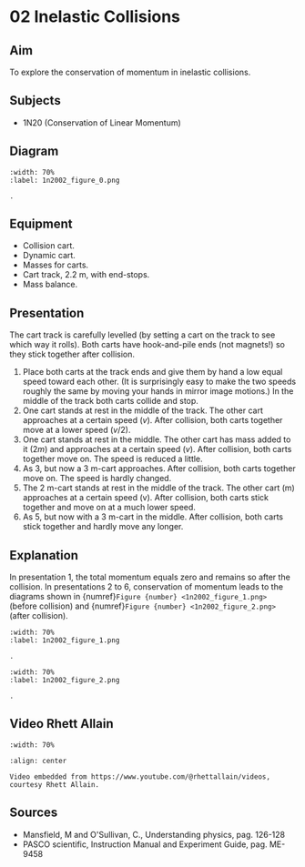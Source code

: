 # 02 Inelastic Collisions 
    
  
## Aim   
 To explore the conservation of momentum in inelastic collisions.    
  
## Subjects   
* 1N20 (Conservation of Linear Momentum)   

## Diagram
    
```{figure} figures/figure_0.png  
:width: 70%  
:label: 1n2002_figure_0.png  

. 
```
     
  
## Equipment   
 *  Collision cart. 
 *  Dynamic cart. 
 *  Masses for carts. 
 *  Cart track, $2.2\mathrm{~m}$, with end-stops. 
 *  Mass balance.
     
  
## Presentation   
The cart track is carefully levelled (by setting a cart on the track to see which way it rolls). Both carts have hook-and-pile ends (not magnets!) so they stick together after collision. 
1. Place both carts at the track ends and give them by hand a low equal speed toward each other. (It is surprisingly easy to make the two speeds roughly the same by moving your hands in mirror image motions.) In the middle of the track both carts collide and stop. 
2. One cart stands at rest in the middle of the track. The other cart approaches at a certain speed ($v$). After collision, both carts together move at a lower speed ($v/2$). 
3. One cart stands at rest in the middle. The other cart has mass added to it ($2m$) and approaches at a certain speed ($v$). After collision, both carts together move on. The speed is reduced a little. 
4. As 3, but now a $3\mathrm{~m}$-cart approaches. After collision, both carts together move on. The speed is hardly changed. 
5. The $2\mathrm{~m}$-cart stands at rest in the middle of the track. The other cart (m) approaches at a certain speed (v). After collision, both carts stick together and move on at a much lower speed. 
6. As 5, but now with a $3\mathrm{~m}$-cart in the middle. After collision, both carts stick together and hardly move any longer.   
  
## Explanation   
 In presentation 1, the total momentum equals zero and remains so after the collision. In presentations 2 to 6, conservation of momentum leads to the diagrams shown in {numref}`Figure {number} <1n2002_figure_1.png>` (before collision) and {numref}`Figure {number} <1n2002_figure_2.png>` (after collision).      
```{figure} figures/figure_1.png  
:width: 70%  
:label: 1n2002_figure_1.png  

. 
```

```{figure} figures/figure_2.png  
:width: 70%  
:label: 1n2002_figure_2.png  

. 
```
## Video Rhett Allain

```{iframe} https://www.youtube.com/watch?v=eHI21Sv9z3k
:width: 70%

:align: center

Video embedded from https://www.youtube.com/@rhettallain/videos, courtesy Rhett Allain.
```

## Sources
 *  Mansfield, M and O'Sullivan, C., Understanding physics, pag. 126-128 
 *  PASCO scientific, Instruction Manual and Experiment Guide, pag. ME-9458
  
